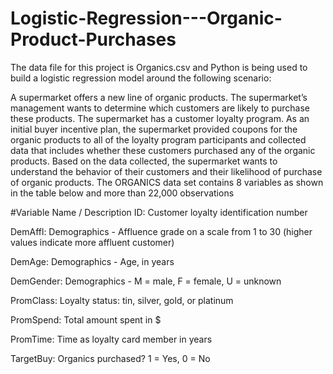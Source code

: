 # Logistic-Regression---Organic-Product-Purchases

The data file for this project is Organics.csv and Python is being used to build a logistic regression model around the following scenario:

A supermarket offers a new line of organic products. The
supermarket’s management wants to determine which customers are likely to purchase these
products. The supermarket has a customer loyalty program. As an initial buyer incentive plan,
the supermarket provided coupons for the organic products to all of the loyalty program
participants and collected data that includes whether these customers purchased any of the
organic products. Based on the data collected, the supermarket wants to understand the
behavior of their customers and their likelihood of purchase of organic products. The
ORGANICS data set contains 8 variables as shown in the table below and more than 22,000
observations

#Variable Name / Description
ID: Customer loyalty identification number

DemAffl: Demographics - Affluence grade on a scale from 1 to
30 (higher values indicate more affluent customer)

DemAge: Demographics - Age, in years

DemGender: Demographics - M = male, F = female, U = unknown

PromClass: Loyalty status: tin, silver, gold, or platinum

PromSpend: Total amount spent in $

PromTime: Time as loyalty card member in years

TargetBuy: Organics purchased? 1 = Yes, 0 = No
